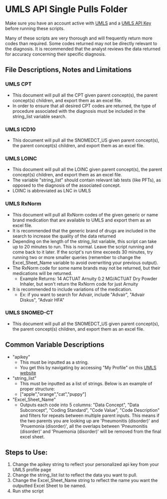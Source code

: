 # UMLS API Single Pulls Folder
Make sure you have an account active with [UMLS](https://uts.nlm.nih.gov/uts/umls/home) and a [UMLS API Key](https://uts.nlm.nih.gov/uts/profile) before running these scripts. 

Many of these scripts are very thorough and will frequently return more codes than required. Some codes returned may not be directly relevant to the diagnosis. It is recommended that the analyst reviews the data returned for accuracy concerning their specific diagnosis.

## File Descriptions, Notes and Limitations
### UMLS CPT
- This document will pull all the CPT given parent concept(s), the parent concept(s) children, and export them as an excel file.
- In order to ensure that all desired CPT codes are returned, the type of procedure associated with the diagnosis must be included in the string_list variable search. 
### UMLS ICD10
- This document will pull all the SNOMEDCT_US given parent concept(s), the parent concept(s) children, and export them as an excel file.
### UMLS LOINC
- This document will pull all the LOINC given parent concept(s), the parent concept(s) children, and export them as an excel file.
- The variable "string_list" should contain relevant lab tests (like PFTs), as opposed to the diagnosis of the associated concept.
- LOINC is abbreviated as LNC in UMLS
### UMLS RxNorm
- This document will pull all RxNorm codes of the given generic or name brand medication that are available to UMLS and export them as an excel file. 
- It is recommended that the generic brand of drugs are included in the search to increase the quality of the data returned
- Depending on the length of the string_list variable, this script can take up to 20 minutes to run.  This is normal.  Leave the script running and come back to it later.  If the script's run time exceeds 30 minutes, try running two or more smaller queries (remember to change the Excel_Sheet_Name variable to avoid overwriting your previous output). 
- The RxNorm code for some name brands may not be returned, but their medications will be returned. 
    - Example Returns: 14 ACTUAT Arnuity 0.2 MG/ACTUAT Dry Powder Inhaler, but won't return the RxNorm code for just Arnuity
- It is recommended to include variations of the medication.
    - Ex: if you want to search for Advair, include "Advair", "Advair Diskus", "Advair HFA"
### UMLS SNOMED-CT
- This document will pull all the SNOMEDCT_US given parent concept(s), the parent concept(s) children, and export them as an excel file.

## Common Variable Descriptions 
- "apikey" 
    - This must be inputted as a string.
    - You get this by navigating by accessing "My Profile" on this [UMLS website](https://uts.nlm.nih.gov/uts/profile)
- "string_list" 
    - This must be inputted as a list of strings. Below is an example of proper structure:
    - ["apple","orange","cat","puppy"]
- "Excel_Sheet_Name" 
    - Outputs each code into 5 columns: "Data Concept", "Data Subconcept", "Coding Standard", "Code Value", "Code Description" and filters for repeats between multiple parent inputs. This means if the two parents you are looking up are 'Pneumonitis (disorder)' and 'Pnuemonia (disorder)', all the overlaps between 'Pneumonitis (disorder)' and 'Pnuemonia (disorder)' will be removed from the final excel sheet.  

## Steps to Use: 
1. Change the apikey string to reflect your personalized api key from your UMLS profile page 
2. Change the string_list list to reflect the data you want to pull.
3. Change the Excel_Sheet_Name string to reflect the name you want the outputted Excel Sheet to be named. 
4. Run sthe script